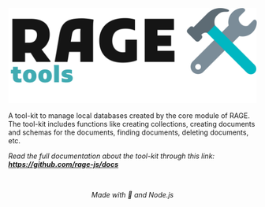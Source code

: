 <div align='center'>
  <picture>
    <source media="(prefers-color-scheme: dark)" srcset="./img_for_docs/RAGE-tools.png">
    <img src="./img_for_docs/RAGE-tools-dark.png" alt="RAGE">
  </picture>
</div>

A tool-kit to manage local databases created by the core module of RAGE. The tool-kit includes functions like creating collections, creating documents and schemas for the documents, finding documents, deleting documents, etc.

_Read the full documentation about the tool-kit through this link: **https://github.com/rage-js/docs**_

<br>

<div align="center">

_Made with 💢 and Node.js_

</div>
